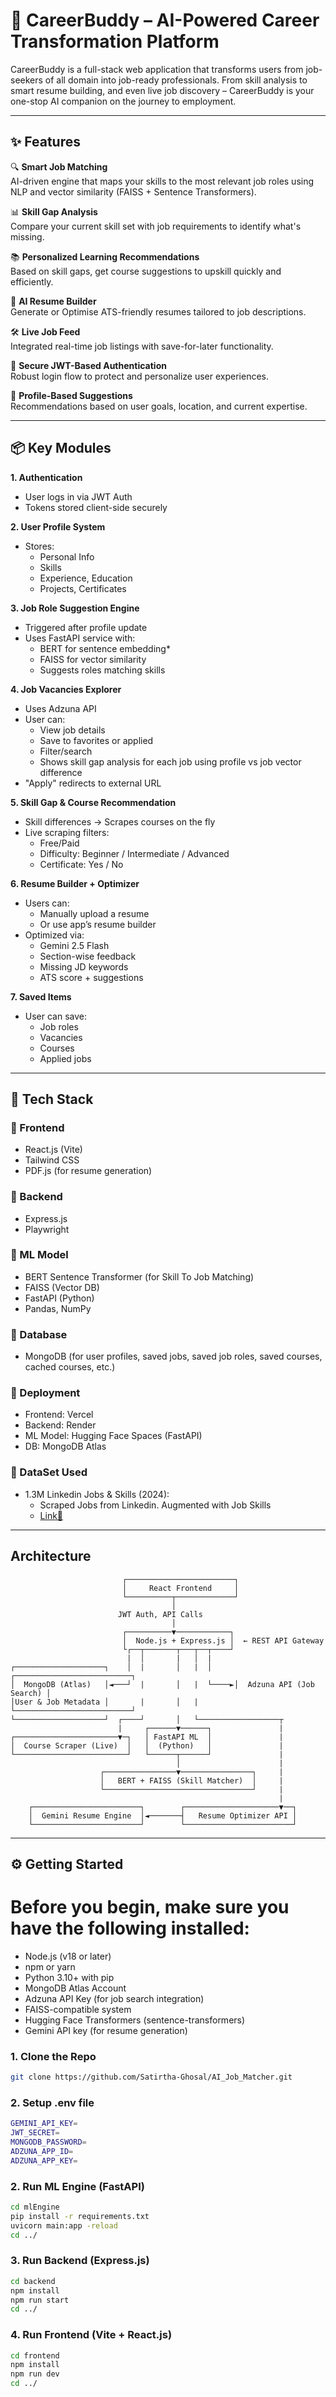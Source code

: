 # 🚀 CareerBuddy – AI-Powered Career Transformation Platform

CareerBuddy is a full-stack web application that transforms users from job-seekers of all domain into job-ready professionals. From skill analysis to smart resume building, and even live job discovery – CareerBuddy is your one-stop AI companion on the journey to employment.

---

## ✨ Features

🔍 **Smart Job Matching**  
AI-driven engine that maps your skills to the most relevant job roles using NLP and vector similarity (FAISS + Sentence Transformers).

📊 **Skill Gap Analysis**  
Compare your current skill set with job requirements to identify what's missing.

📚 **Personalized Learning Recommendations**  
Based on skill gaps, get course suggestions to upskill quickly and efficiently.

📄 **AI Resume Builder**  
Generate or Optimise ATS-friendly resumes tailored to job descriptions.

🛠️ **Live Job Feed**  
Integrated real-time job listings with save-for-later functionality.

🔐 **Secure JWT-Based Authentication**  
Robust login flow to protect and personalize user experiences.

🧠 **Profile-Based Suggestions**  
Recommendations based on user goals, location, and current expertise.

---

## 📦 Key Modules

**1. Authentication**
- User logs in via JWT Auth
- Tokens stored client-side securely

**2. User Profile System**
- Stores:
    - Personal Info
    - Skills
    - Experience, Education
    - Projects, Certificates

**3. Job Role Suggestion Engine**
- Triggered after profile update
- Uses FastAPI service with:
    - BERT for sentence embedding*
    - FAISS for vector similarity
    - Suggests roles matching skills

**4. Job Vacancies Explorer**
- Uses Adzuna API
- User can:
    - View job details
    - Save to favorites or applied
    - Filter/search
    - Shows skill gap analysis for each job using profile vs job vector difference
- "Apply" redirects to external URL

**5. Skill Gap & Course Recommendation**
- Skill differences → Scrapes courses on the fly
- Live scraping filters:
    - Free/Paid
    - Difficulty: Beginner / Intermediate / Advanced
    - Certificate: Yes / No

**6. Resume Builder + Optimizer**
- Users can:
    - Manually upload a resume
    - Or use app’s resume builder
- Optimized via:
    - Gemini 2.5 Flash
    - Section-wise feedback
    - Missing JD keywords
    - ATS score + suggestions

**7. Saved Items**
- User can save:
    - Job roles
    - Vacancies
    - Courses
    - Applied jobs

---

## 🧰 Tech Stack

### 🔹 Frontend
- React.js (Vite)
- Tailwind CSS
- PDF.js (for resume generation)

### 🔹 Backend
- Express.js
- Playwright

### 🔹 ML Model
- BERT Sentence Transformer (for Skill To Job Matching)
- FAISS (Vector DB)
- FastAPI (Python)
- Pandas, NumPy

### 🔹 Database
- MongoDB (for user profiles, saved jobs, saved job roles, saved courses, cached courses, etc.)

### 🔹 Deployment
- Frontend: Vercel
- Backend: Render
- ML Model: Hugging Face Spaces (FastAPI)
- DB: MongoDB Atlas

### 🔹 DataSet Used
- 1.3M Linkedin Jobs & Skills (2024):
    - Scraped Jobs from Linkedin. Augmented with Job Skills
    - [Link📎](https://www.kaggle.com/datasets/asaniczka/1-3m-linkedin-jobs-and-skills-2024)

---

## Architecture

                             ┌────────────────────────┐
                             │     React Frontend     │
                             └──────────┬─────────────┘
                                        │
                            JWT Auth, API Calls
                                        │
                             ┌──────────▼────────────┐
                             │  Node.js + Express.js │  ← REST API Gateway
                             └┌──┬───────┬───┬──┬────┘
                              |  │       |   │  |  
    ┌────────────────────┐    │  |       │   |  │     ┌──────────────────────────┐
    │  MongoDB (Atlas)   │◄───┘  |       │   |  └────►│  Adzuna API (Job Search) │
    │User & Job Metadata │       |       │   |        └──────────────────────────┘
    └────────────────────┘  ┌────┘       │   └──────────────────┬
                            |     ┌──────▼──────┐               |
    ┌───────────────────────▼─┐   │ FastAPI ML  │               |
    │  Course Scraper (Live)  │   │  (Python)   │               | 
    └─────────────────────────┘   └──────┬──────┘               |
                                         │                      | 
                        ┌────────────────▼────────────────┐     |
                        │   BERT + FAISS (Skill Matcher)  │     |
                        └─────────────────────────────────┘     |
                                                                |        
        ┌────────────────────────┐        ┌─────────────────────▼──┐
        │  Gemini Resume Engine  │◄───────┤   Resume Optimizer API │
        └────────────────────────┘        └────────────────────────┘


---

## ⚙️ Getting Started

# Before you begin, make sure you have the following installed:

- Node.js (v18 or later)
- npm or yarn
- Python 3.10+ with pip
- MongoDB Atlas Account
- Adzuna API Key (for job search integration)
- FAISS-compatible system 
- Hugging Face Transformers (sentence-transformers)
- Gemini API key (for resume generation)

### 1. Clone the Repo
```bash
git clone https://github.com/Satirtha-Ghosal/AI_Job_Matcher.git
```

### 2. Setup .env file
```bash
GEMINI_API_KEY=
JWT_SECRET=
MONGODB_PASSWORD=
ADZUNA_APP_ID=
ADZUNA_APP_KEY=
```

### 2. Run ML Engine (FastAPI)
```bash
cd mlEngine
pip install -r requirements.txt
uvicorn main:app -reload
cd ../
```

### 3. Run Backend (Express.js)
```bash
cd backend
npm install
npm run start
cd ../
```

### 4. Run Frontend (Vite + React.js)
```bash
cd frontend
npm install
npm run dev
cd ../
```